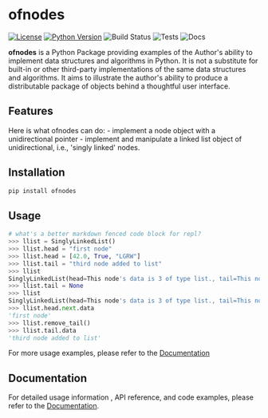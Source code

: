 # ofnodes

[![License](https://img.shields.io/badge/license-MIT-blue.svg)](https://opensource.org/licenses/MIT)
[![Python Version](https://img.shields.io/badge/python-%3E=3.11.5-blue.svg)](https://www.python.org/downloads/release/python-3115/)
![Build Status](https://github.com/robert-portelli/ofnodes/actions/workflows/01_build.yml/badge.svg)
![Tests](https://github.com/robert-portelli/ofnodes/actions/workflows/02_test.yml/badge.svg)
![Docs](https://robert-portelli.github.io/ofnodes/badge.svg)

**ofnodes** is a Python Package providing examples of the Author's ability
to implement data structures and algorithms in Python. It is not a substitute
for built-in or other third-party implementations of the same data structures
and algorithms. It aims to illustrate the author's ability to produce a
distributable package of objects behind a thoughtful user interface.

## Features
Here is what ofnodes can do:
    - implement a node object with a unidirectional pointer
    - implement and manipulate a linked list object of unidirectional,
    i.e., 'singly linked' nodes.

## Installation
```python
pip install ofnodes
```

## Usage


```python
# what's a better markdown fenced code block for repl?
>>> llist = SinglyLinkedList()
>>> llist.head = "first node"
>>> llist.head = [42.0, True, "LGRW"]
>>> llist.tail = "third node added to list"
>>> llist
SinglyLinkedList(head=This node's data is 3 of type list., tail=This node's data is 24 of type str.)
>>> llist.tail = None
>>> llist
SinglyLinkedList(head=This node's data is 3 of type list., tail=This node's data is of type NoneType.)
>>> llist.head.next.data
'first node'
>>> llist.remove_tail()
>>> llist.tail.data
'third node added to list'
```
For more usage examples, please refer to the [Documentation][1]

## Documentation
For detailed usage information , API reference, and code examples,
please refer to the [Documentation][1].


[1]: https://robert-portelli.github.io/ofnodes/